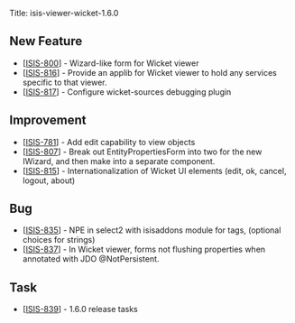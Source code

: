 Title: isis-viewer-wicket-1.6.0
                           
<h2>        New Feature
</h2>
<ul>
<li>[<a href='https://issues.apache.org/jira/browse/ISIS-800'>ISIS-800</a>] -         Wizard-like form for Wicket viewer
</li>
<li>[<a href='https://issues.apache.org/jira/browse/ISIS-816'>ISIS-816</a>] -         Provide an applib for Wicket viewer to hold any services specific to that viewer.
</li>
<li>[<a href='https://issues.apache.org/jira/browse/ISIS-817'>ISIS-817</a>] -         Configure wicket-sources debugging plugin
</li>
</ul>
               
<h2>        Improvement
</h2>
<ul>
<li>[<a href='https://issues.apache.org/jira/browse/ISIS-781'>ISIS-781</a>] -         Add edit capability to view objects
</li>
<li>[<a href='https://issues.apache.org/jira/browse/ISIS-807'>ISIS-807</a>] -         Break out EntityPropertiesForm into two for the new IWizard, and then make into a separate component.
</li>
</li>
<li>[<a href='https://issues.apache.org/jira/browse/ISIS-815'>ISIS-815</a>] -         Internationalization of Wicket UI elements (edit, ok, cancel, logout, about)
</li>
</ul>
                                
<h2>        Bug
</h2>
<ul>
<li>[<a href='https://issues.apache.org/jira/browse/ISIS-835'>ISIS-835</a>] -         NPE in select2 with isisaddons module for tags, (optional choices for strings)
</li>
<li>[<a href='https://issues.apache.org/jira/browse/ISIS-837'>ISIS-837</a>] -         In Wicket viewer, forms not flushing properties when annotated with JDO @NotPersistent.
</li>
</ul>
 
<h2>        Task
</h2>
<ul>
<li>[<a href='https://issues.apache.org/jira/browse/ISIS-839'>ISIS-839</a>] -         1.6.0 release tasks
</li>
</ul>
                